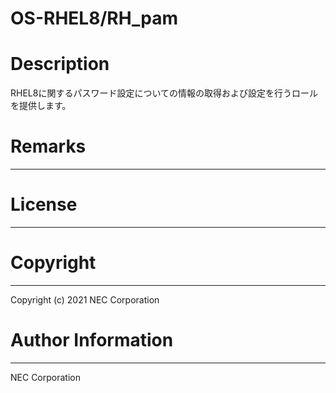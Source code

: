 OS-RHEL8/RH_pam
=======================================================
# Description
RHEL8に関するパスワード設定についての情報の取得および設定を行うロールを提供します。

# Remarks
-------

# License
-------

# Copyright
---------
Copyright (c) 2021 NEC Corporation

# Author Information
------------------
NEC Corporation
